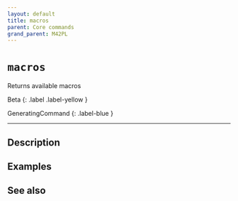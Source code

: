 ```yaml
---
layout: default
title: macros
parent: Core commands
grand_parent: M42PL
---
```


# `macros`

Returns available macros

Beta
{: .label .label-yellow }

GeneratingCommand
{: .label-blue }

---


## Description

## Examples

## See also

